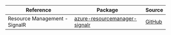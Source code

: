 | Reference | Package | Source |
|---|---|---|
|Resource Management - SignalR|[azure-resourcemanager-signalr](https://repo1.maven.org/maven2/com/azure/resourcemanager/azure-resourcemanager-signalr)|[GitHub](https://github.com/Azure/azure-sdk-for-java/blob/main/sdk/signalr/azure-resourcemanager-signalr)|
